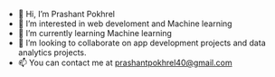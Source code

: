   - 👋 Hi, I’m Prashant Pokhrel
- 👀 I’m interested in web develoment and Machine learning
- 🌱 I’m currently learning Machine learning
- 💞️ I’m looking to collaborate on app development projects and data analytics projects.
- 📫 You can contact me at prashantpokhrel40@gmail.com

<!---
Prashant07-07/Prashant07-07 is a ✨ special ✨ repository because its `README.md` (this file) appears on your GitHub profile.
You can click the Preview link to take a look at your changes.
--->
